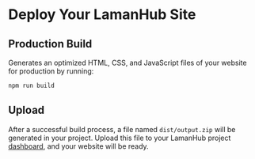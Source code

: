 # Deploy Your LamanHub Site

## Production Build

Generates an optimized HTML, CSS, and JavaScript files of your website for production by running:

```bash
npm run build
```

## Upload

After a successful build process, a file named `dist/output.zip` will be generated in your project. Upload this file to your LamanHub project [dashboard](https://app.lamanhub.site), and your website will be ready.
